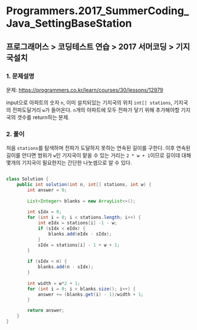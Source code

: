 # Programmers.2017_SummerCoding_Java_SettingBaseStation

## 프로그래머스 > 코딩테스트 연습 > 2017 서머코딩 > 기지국설치

### 1. 문제설명

문제: https://programmers.co.kr/learn/courses/30/lessons/12979

input으로 아파트의 숫자 `n`, 이미 설치되있는 기지국의 위치 `int[] stations`, 기지국의 전파도달거리 `w`가 들어온다. `n`개의 아파트에 모두 전파가 닿기 위해 추가해야할 기지국의 갯수를 return하는 문제.

### 2. 풀이

처음 `stations`를 탐색하며 전파가 도달하지 못하는 연속된 길이를 구한다. 이후 연속된 길이를 안다면 범위가 `w`인 기지국이 맡을 수 있는 거리는 `2 * w + 1`이므로 길이데 대해 몇개의 기지국이 필요한지는 간단한 나눗셈으로 알 수 있다.

```java

class Solution {
    public int solution(int n, int[] stations, int w) {
        int answer = 0;
        
        List<Integer> blanks = new ArrayList<>();
        
        int sIdx = 0;
        for (int i = 0; i < stations.length; i++) {
        	int eIdx = stations[i] -1 - w;
        	if (sIdx < eIdx) {
        		blanks.add(eIdx - sIdx);
        	}
        	sIdx = stations[i] - 1 + w + 1;
        }
        
        if (sIdx < n) {
        	blanks.add(n - sIdx);
        }
        
        int width = w*2 + 1;
        for (int i = 0; i < blanks.size(); i++) {
        	answer += (blanks.get(i) - 1)/width + 1;
        }

        return answer;
    }
}

```

